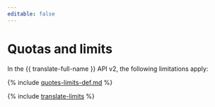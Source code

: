 ```yaml
---
editable: false
---
```

# Quotas and limits

In the {{ translate-full-name }} API v2, the following limitations apply:

{% include [quotes-limits-def.md](../../_includes/quotes-limits-def.md) %}

{% include [translate-limits](../../_includes/translate-limits.md) %}